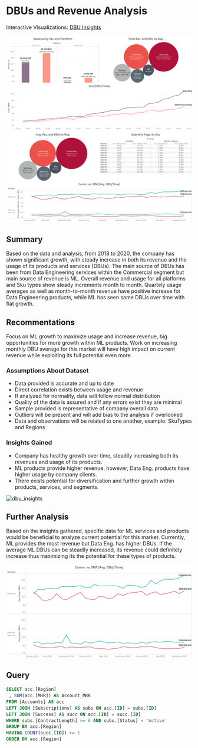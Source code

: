 # DBUs and Revenue Analysis

Interactive Visualizations: <a href=https://public.tableau.com/app/profile/laplacef/viz/DBUInsights/DBUInsights>DBU Insights</a>

![dbu_insights](img/dash_1.png) ![dbu_insights](img/dash_2.png)

## Summary

Based on the data and analysis, from 2018 to 2020, the company has shown significant growth, with steady increase in both its revenue and the usage of its products and services (DBUs). The main source of DBUs has been from Data Engineering services within the Commercial segment but main source of revenue is ML. Overall revenue and usage for all platforms and Sku types show steady increments month to month. Quartely usage averages as well as month-to-month revenue have positive increase for Data Engineering products, while ML has seen same DBUs over time with flat growth.

## Recommentations

Focus on ML growth to maximize usage and increase revenue, big opportunities for more growth within ML products. Work on increasing monthly DBU average for this market will have high impact on current revenue while exploiting its full potential even more.

### Assumptions About Dataset

- Data provided is accurate and up to date
- Direct correlation exists between usage and revenue
- If analyzed for normality, data will follow normal distribution
- Quality of the data is assured and if any errors exist they are minimal
- Sample provided is representative of company overall data
- Outliers will be present and will add bias to the analysis if overlooked
- Data and observations will be related to one another, example: SkuTypes and Regions

### Insights Gained

- Company has healthy growth over time, steadily increasing both its revenues and usage of its products.
- ML products provide higher revenue, however, Data Eng. products have higher usage by company clients.
- There exists potential for diversification and further growth within products, services, and segments.

![dbu_insights](img/totals.png)

## Further Analysis

Based on the insights gathered, specific data for ML services and products would be beneficial to analyze current potential for this market. Currently, ML provides the most revenue but Data Eng. has higher DBUs. If the average ML DBUs can be steadily increased, its revenue could definitely increase thus maximizing its the potential for these types of products.

![dbu_insights](img/avg_usage.png)

## Query

```sql
SELECT acc.[Region]
 , SUM(acc.[MRR]) AS Account_MRR
FROM [Accounts] AS acc
LEFT JOIN [Subscriptions] AS subs ON acc.[ID] = subs.[ID]
LEFT JOIN [Success] AS succ ON acc.[ID] = succ.[ID]
WHERE subs.[ContractLength] >= 6 AND subs.[Status] = 'Active'
GROUP BY acc.[Region]
HAVING COUNT(succ.[ID]) >= 1
ORDER BY acc.[Region]
```
